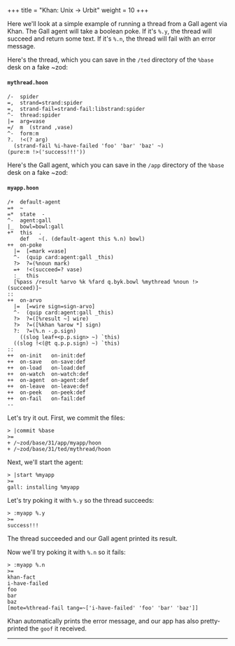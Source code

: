 +++
title = "Khan: Unix -> Urbit"
weight = 10
+++

Here we'll look at a simple example of running a thread from a Gall agent via
Khan. The Gall agent will take a boolean poke. If it's `%.y`, the thread will
succeed and return some text. If it's `%.n`, the thread will fail with an error
message.

Here's the thread, which you can save in the `/ted` directory of the `%base`
desk on a fake ~zod:

#### `mythread.hoon`

```hoon
/-  spider
=,  strand=strand:spider
=,  strand-fail=strand-fail:libstrand:spider
^-  thread:spider
|=  arg=vase
=/  m  (strand ,vase)
^-  form:m
?.  !<(? arg)
  (strand-fail %i-have-failed 'foo' 'bar' 'baz' ~)
(pure:m !>('success!!!'))
```

Here's the Gall agent, which you can save in the `/app` directory of the `%base`
desk on a fake ~zod:

#### `myapp.hoon`

```hoon
/+  default-agent
=+  ~
=*  state  -
^-  agent:gall
|_  bowl=bowl:gall
+*  this  .
    def   ~(. (default-agent this %.n) bowl)
++  on-poke
  |=  [=mark =vase]
  ^-  (quip card:agent:gall _this)
  ?>  ?=(%noun mark)
  =+  !<(succeed=? vase)
  :_  this
  [%pass /result %arvo %k %fard q.byk.bowl %mythread %noun !>(succeed)]~
::
++  on-arvo
  |=  [=wire sign=sign-arvo]
  ^-  (quip card:agent:gall _this)
  ?>  ?=([%result ~] wire)
  ?>  ?=([%khan %arow *] sign)
  ?:  ?=(%.n -.p.sign)
    ((slog leaf+<p.p.sign> ~) `this)
  ((slog !<(@t q.p.p.sign) ~) `this)
::
++  on-init   on-init:def
++  on-save   on-save:def
++  on-load   on-load:def
++  on-watch  on-watch:def
++  on-agent  on-agent:def
++  on-leave  on-leave:def
++  on-peek   on-peek:def
++  on-fail   on-fail:def
--
```

Let's try it out. First, we commit the files:

```
> |commit %base
>=
+ /~zod/base/31/app/myapp/hoon
+ /~zod/base/31/ted/mythread/hoon
```

Next, we'll start the agent:

```
> |start %myapp
>=
gall: installing %myapp
```

Let's try poking it with `%.y` so the thread succeeds:

```
> :myapp %.y
>=
success!!!
```

The thread succeeded and our Gall agent printed its result.

Now we'll try poking it with `%.n` so it fails:

```
> :myapp %.n
>=
khan-fact
i-have-failed
foo
bar
baz
[mote=%thread-fail tang=~['i-have-failed' 'foo' 'bar' 'baz']]
```

Khan automatically prints the error message, and our app has also pretty-printed
the `goof` it received.

---

